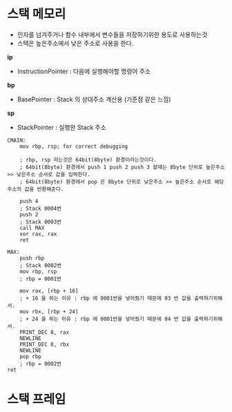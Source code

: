 # 스택 메모리
- 인자를 넘겨주거나 함수 내부에서 변수들을 저장하기위한 용도로 사용하는것
- 스택은 높은주소에서 낮은 주소로 사용을 한다.

**ip**
- InstructionPointer : 다음에 실행해야할 명령어 주소

**bp**
- BasePointer : Stack 의 상대주소 계산용 (기준점 같은 느낌)

**sp**
- StackPointer : 실행한 Stack 주소
```Assembly
CMAIN:
    mov rbp, rsp; for correct debugging
    
    ; rbp, rsp 라는것은 64bit(8byte) 환경이라는것이다.
    ; 64bit(8byte) 환경에서 push 1 push 2 push 3 할때는 8byte 단위로 높은주소 >> 낮은주소 순서로 값을 입력한다.
    ; 64bit(8byte) 환경에서 pop 은 8byte 단위로 낮은주소 >> 높은주소 순서로 해당 주소의 값을 반환해준다.
    
    push 4
    ; Stack 0004번 
    push 2
    ; Stack 0003번
    call MAX
    xor rax, rax
    ret
    
MAX:
    push rbp
    ; Stack 0002번
    mov rbp, rsp
    ; rbp = 0001번
    
    mov rax, [rbp + 16]
    ; + 16 을 하는 이유 : rbp 에 0001번을 넣어줬기 때문에 03 번 값을 출력하기위해서.
    mov rbx, [rbp + 24]
    ; + 24 을 하는 이유 : rbp 에 0001번을 넣어줬기 때문에 04 번 값을 출력하기위해서.
    PRINT_DEC 8, rax
    NEWLINE
    PRINT_DEC 8, rbx
    NEWLINE
    pop rbp
    ; rbp = 0002번
ret

```
# 스택 프레임
